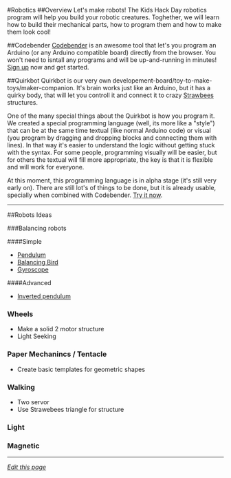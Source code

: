 #Robotics
##Overview
Let's make robots! The Kids Hack Day robotics program will help you build your robotic creatures. Toghether, we will learn how to build their mechanical parts, how to program them and how to make them look cool!

##Codebender
[Codebender](https://codebender.cc/static/about) is an awesome tool that let's you program an Arduino (or any Arduino compatible board) directly from the browser. You won't need to isntall any programs and will be up-and-running in minutes! [Sign up](https://codebender.cc/register/) now and get started.

##Quirkbot
Quirkbot is our very own developement-board/toy-to-make-toys/maker-companion. It's brain works just like an Arduino, but it has a quirky body, that will let you controll it and connect it to crazy [Strawbees](http://www.strawbees.com) structures.

One of the many special things about the Quirkbot is how you program it. We created a special programming language (well, its more like a "style") that can be at the same time textual (like normal Arduino code) or visual (you program by dragging and dropping blocks and connecting them with lines). In that way it's easier to understand the logic without getting stuck with the syntax. For some people, programming visually will be easier, but for others the textual will fill more appropriate, the key is that it is flexible and will work for everyone.

At this moment, this programming language is in alpha stage (it's still very early on). There are still lot's of things to be done, but it is already usable, specially when combined with Codebender. [Try it now](http://quirkbot.herokuapp.com).

------------------------------------
##Robots Ideas

###Balancing robots

####Simple

 - [Pendulum](http://letsmakerobots.com/robot/project/attiny85-light-seeker-balancing-robot)
 - [Balancing Bird](https://www.youtube.com/watch?v=POsnqP_Ir70)
 - [Gyroscope](https://www.youtube.com/watch?v=NsBnBMIeXeo)

####Advanced

 - [Inverted pendulum](http://www.instructables.com/id/A-Simple-and-Very-Easy-Inverted-Pendulum-Balancing/)

### Wheels
 - Make a solid 2 motor structure
 - Light Seeking
 
### Paper Mechanincs / Tentacle
 - Create basic templates for geometric shapes

### Walking
 - Two servor
 - Use Strawebees triangle for structure

### Light

### Magnetic

------
*[Edit this page](https://github.com/KidsHackDay/wiki/edit/gh-pages/programs/robotics.md)*

